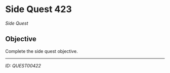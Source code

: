 # Side Quest 423

*Side Quest*

## Objective
Complete the side quest objective.

---
*ID: QUEST00422*